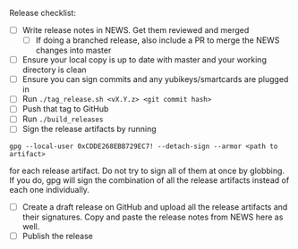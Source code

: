 Release checklist:
 - [ ] Write release notes in NEWS. Get them reviewed and merged
     - [ ] If doing a branched release, also include a PR to merge the NEWS changes into master
 - [ ] Ensure your local copy is up to date with master and your working directory is clean
 - [ ] Ensure you can sign commits and any yubikeys/smartcards are plugged in
 - [ ] Run `./tag_release.sh <vX.Y.z> <git commit hash>`
 - [ ] Push that tag to GitHub
 - [ ] Run `./build_releases`
 - [ ] Sign the release artifacts by running
```
gpg --local-user 0xCDDE268EBB729EC7! --detach-sign --armor <path to artifact>
```
for each release artifact. Do not try to sign all of them at once by globbing. If you do, gpg will sign the combination of all the release artifacts instead of each one individually.

 - [ ] Create a draft release on GitHub and upload all the release artifacts and their signatures. Copy and paste the release notes from NEWS here as well.
 - [ ] Publish the release
